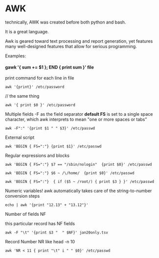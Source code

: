 # AWK		

technically, AWK was created before both python and bash.

It is a great language.

Awk is geared toward text processing and report generation, yet features many well-designed features that allow for serious programming.

Examples:
#### gawk '{ sum += $1 }; END { print sum }' file


print command for each line in file
```
awk '{print}' /etc/password
```
// the same thing  
```
awk '{ print $0 }' /etc/password
```
Multiple fields
-F as the field separator
__default FS__ is set to a single space character, which awk interprets to mean
"one or more spaces or tabs"
```
awk -F":" '{print $1 " " $3}' /etc/passwd
```

External script
```
awk 'BEGIN { FS=":"} {print $1}' /etc/passwd
```

Regular expressions and blocks
```
awk 'BEGIN { FS=":"} $7 == "/sbin/nologin"  {print $0}' /etc/passwd

awk 'BEGIN { FS=":"} $6 ~ /\/home/  {print $0}' /etc/passwd

awk 'BEGIN { FS=":"}  { if ($5 ~ /root/) { print $3 } }' /etc/passwd
```

Numeric variables!
awk automatically takes care of the string-to-number conversion steps
```
echo | awk '{print "12.13" + "13.12"}'
```

Number of fields NF

this particular record has NF fields

```
awk -F "\t" '{print $3 "  " $NF}' jan20only.tsv
```

Record Number NR
like head -n 10
```
awk 'NR < 11 { print "\t" i " " $0}' /etc/passwd
```

